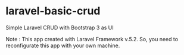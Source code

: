 # laravel-basic-crud
Simple Laravel CRUD with Bootstrap 3 as UI

Note :
This app created with Laravel Framework v.5.2. So, you need to reconfigurate this app with your own machine.
